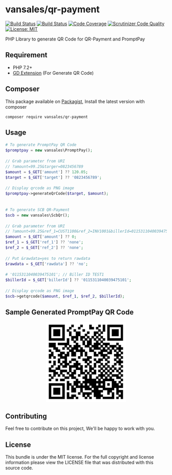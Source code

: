 # vansales/qr-payment
[![Build Status](https://travis-ci.org/vansales/qr-payment.svg?branch=master)](https://travis-ci.org/vansales/qr-payment)
[![Build Status](https://scrutinizer-ci.com/g/vansales/qr-payment/badges/build.png?b=master)](https://scrutinizer-ci.com/g/vansales/qr-payment/build-status/master)
[![Code Coverage](https://scrutinizer-ci.com/g/vansales/qr-payment/badges/coverage.png?b=master)](https://scrutinizer-ci.com/g/vansales/qr-payment/?branch=master)
[![Scrutinizer Code Quality](https://scrutinizer-ci.com/g/vansales/qr-payment/badges/quality-score.png?b=master)](https://scrutinizer-ci.com/g/vansales/qr-payment/?branch=master)
[![License: MIT](https://img.shields.io/badge/License-MIT-green.svg)](https://opensource.org/licenses/MIT)

PHP Library to generate QR Code for QR-Payment and PromptPay

## Requirement
- PHP 7.2+
- [GD Extension](http://php.net/manual/en/book.image.php) (For Generate QR Code)

## Composer
This package available on [Packagist](https://packagist.org/packages/vansales/qr-payment), Install the latest version with composer 

```
composer require vansales/qr-payment
```

## Usage

```php
# To generate PromptPay QR Code
$promptpay = new vansales\PromptPay();

// Grab parameter from URI
// ?amount=99.25&targer=0823456789
$amount = $_GET['amount'] ?? 120.05;
$target = $_GET['target'] ?? '0823456789';

// Display qrcode as PNG image
$promptpay->generateQrCode($target, $amount);


# To generate SCB QR-Payment
$scb = new vansales\ScbQr();

// Grab parameter from URI
// ?amount=99.25&ref_1=CUST1100&ref_2=INV1001&billerId=0115311040039475101
$amount = $_GET['amount'] ?? 0;
$ref_1 = $_GET['ref_1'] ?? 'none';
$ref_2 = $_GET['ref_2'] ?? 'none';

// Put &rawdata=yes to return rawdata
$rawdata = $_GET['rawdata'] ?? 'no';

# '0115311040039475101'; // Biller ID TEST1
$billerId = $_GET['billerId'] ?? '0115311040039475101'; 

// Display qrcode as PNG image
$scb->getqrcode($amount, $ref_1, $ref_2, $billerId);
```

## Sample Generated PromptPay QR Code
<p align="center">
  <img src="images/promptpay.png" width="250" />
</p>

## Contributing
Feel free to contribute on this project, We'll be happy to work with you.

## License
This bundle is under the MIT license. For the full copyright and license information please view the LICENSE file that was distributed with this source code.
